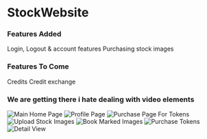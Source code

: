 # StockWebsite
<h3>Features Added</h3>
Login, Logout & account features 
Purchasing stock images




<h3>Features To Come</h3>
Credits
Credit exchange


<h3>We are getting there i hate dealing with video elements</h3>

![Main Home Page](https://i.ibb.co/P1VSp5X/main.png)
![Profile Page](https://i.ibb.co/WgGyXWH/profile.png)
![Purchase Page For Tokens](https://i.ibb.co/0D1sqQ4/purchase.png)
![Upload Stock Images](https://i.ibb.co/x6TYG96/upload.png)
![Book Marked Images](https://i.ibb.co/YW4W9nq/bookmarked.png)
![Purchase Tokens](https://i.ibb.co/QcV2nWm/credits.png)
![Detail View](https://i.ibb.co/DrX7nvm/detail-view.png)


